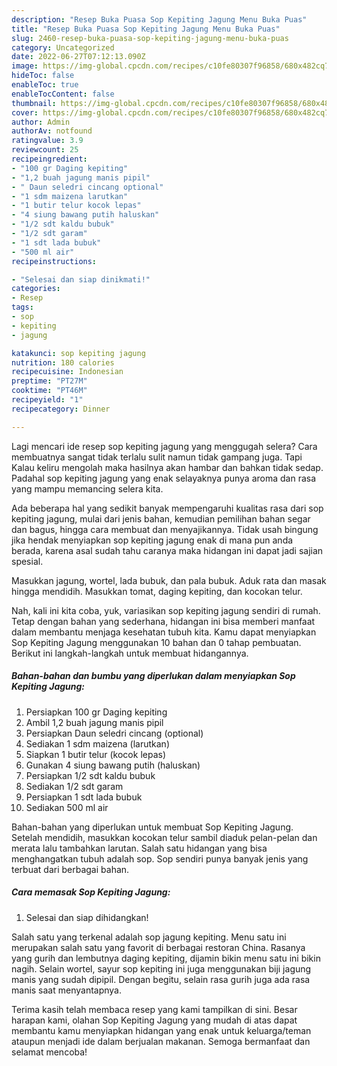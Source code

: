 ```yaml
---
description: "Resep Buka Puasa Sop Kepiting Jagung Menu Buka Puas"
title: "Resep Buka Puasa Sop Kepiting Jagung Menu Buka Puas"
slug: 2460-resep-buka-puasa-sop-kepiting-jagung-menu-buka-puas
category: Uncategorized
date: 2022-06-27T07:12:13.090Z
image: https://img-global.cpcdn.com/recipes/c10fe80307f96858/680x482cq70/sop-kepiting-jagung-foto-resep-utama.jpg
hideToc: false
enableToc: true
enableTocContent: false
thumbnail: https://img-global.cpcdn.com/recipes/c10fe80307f96858/680x482cq70/sop-kepiting-jagung-foto-resep-utama.jpg
cover: https://img-global.cpcdn.com/recipes/c10fe80307f96858/680x482cq70/sop-kepiting-jagung-foto-resep-utama.jpg
author: Admin
authorAv: notfound
ratingvalue: 3.9
reviewcount: 25
recipeingredient:
- "100 gr Daging kepiting"
- "1,2 buah jagung manis pipil"
- " Daun seledri cincang optional"
- "1 sdm maizena larutkan"
- "1 butir telur kocok lepas"
- "4 siung bawang putih haluskan"
- "1/2 sdt kaldu bubuk"
- "1/2 sdt garam"
- "1 sdt lada bubuk"
- "500 ml air"
recipeinstructions:

- "Selesai dan siap dinikmati!"
categories:
- Resep
tags:
- sop
- kepiting
- jagung

katakunci: sop kepiting jagung 
nutrition: 180 calories
recipecuisine: Indonesian
preptime: "PT27M"
cooktime: "PT46M"
recipeyield: "1"
recipecategory: Dinner

---
```



Lagi mencari ide resep sop kepiting jagung yang menggugah selera? Cara membuatnya sangat tidak terlalu sulit namun tidak gampang juga. Tapi Kalau keliru mengolah maka hasilnya akan hambar dan bahkan tidak sedap. Padahal sop kepiting jagung yang enak selayaknya punya aroma dan rasa yang mampu memancing selera kita.


Ada beberapa hal yang sedikit banyak mempengaruhi kualitas rasa dari sop kepiting jagung, mulai dari jenis bahan, kemudian pemilihan bahan segar dan bagus, hingga cara membuat dan menyajikannya. Tidak usah bingung jika hendak menyiapkan sop kepiting jagung enak di mana pun anda berada, karena asal sudah tahu caranya maka hidangan ini dapat jadi sajian spesial.

Masukkan jagung, wortel, lada bubuk, dan pala bubuk. Aduk rata dan masak hingga mendidih. Masukkan tomat, daging kepiting, dan kocokan telur.


Nah, kali ini kita coba, yuk, variasikan sop kepiting jagung sendiri di rumah. Tetap dengan bahan yang sederhana, hidangan ini bisa memberi manfaat dalam membantu menjaga kesehatan tubuh kita. Kamu dapat menyiapkan Sop Kepiting Jagung menggunakan 10 bahan dan 0 tahap pembuatan. Berikut ini langkah-langkah untuk membuat hidangannya.

<!--inarticleads1-->

##### Bahan-bahan dan bumbu yang diperlukan dalam menyiapkan Sop Kepiting Jagung:

1. Persiapkan 100 gr Daging kepiting
1. Ambil 1,2 buah jagung manis pipil
1. Persiapkan  Daun seledri cincang (optional)
1. Sediakan 1 sdm maizena (larutkan)
1. Siapkan 1 butir telur (kocok lepas)
1. Gunakan 4 siung bawang putih (haluskan)
1. Persiapkan 1/2 sdt kaldu bubuk
1. Sediakan 1/2 sdt garam
1. Persiapkan 1 sdt lada bubuk
1. Sediakan 500 ml air


Bahan-bahan yang diperlukan untuk membuat Sop Kepiting Jagung. Setelah mendidih, masukkan kocokan telur sambil diaduk pelan-pelan dan merata lalu tambahkan larutan. Salah satu hidangan yang bisa menghangatkan tubuh adalah sop. Sop sendiri punya banyak jenis yang terbuat dari berbagai bahan. 

<!--inarticleads2-->

##### Cara memasak Sop Kepiting Jagung:


1. Selesai dan siap dihidangkan!

Salah satu yang terkenal adalah sop jagung kepiting. Menu satu ini merupakan salah satu yang favorit di berbagai restoran China. Rasanya yang gurih dan lembutnya daging kepiting, dijamin bikin menu satu ini bikin nagih. Selain wortel, sayur sop kepiting ini juga menggunakan biji jagung manis yang sudah dipipil. Dengan begitu, selain rasa gurih juga ada rasa manis saat menyantapnya. 

Terima kasih telah membaca resep yang kami tampilkan di sini. Besar harapan kami, olahan Sop Kepiting Jagung yang mudah di atas dapat membantu kamu menyiapkan hidangan yang enak untuk keluarga/teman ataupun menjadi ide dalam berjualan makanan. Semoga bermanfaat dan selamat mencoba!
